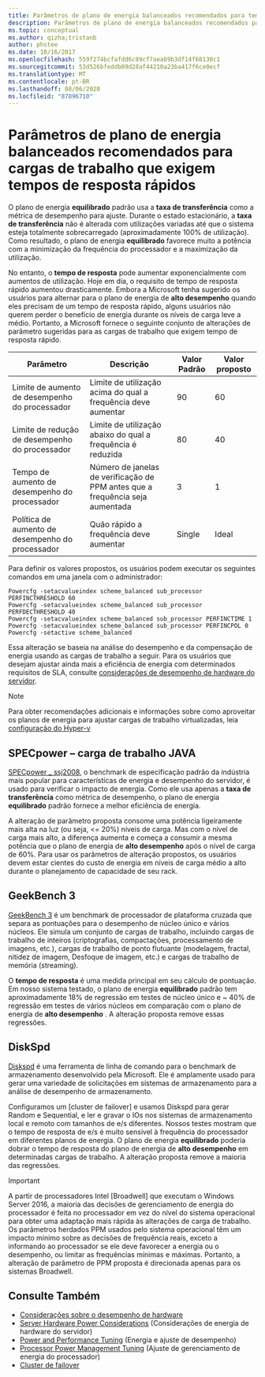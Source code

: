 ```yaml
---
title: Parâmetros de plano de energia balanceados recomendados para tempos de resposta rápidos
description: Parâmetros de plano de energia balanceados recomendados para tempos de resposta rápidos
ms.topic: conceptual
ms.author: qizha;tristanb
author: phstee
ms.date: 10/16/2017
ms.openlocfilehash: 559f274bcfafdd6c89cf7aea69b3df14f68130c1
ms.sourcegitcommit: 53d526bfeddb89d28af44210a23ba417f6ce0ecf
ms.translationtype: MT
ms.contentlocale: pt-BR
ms.lasthandoff: 08/06/2020
ms.locfileid: "87896710"
---
```

# <a name="recommended-balanced-power-plan-parameters-for-workloads-requiring-quick-response-times"></a>Parâmetros de plano de energia balanceados recomendados para cargas de trabalho que exigem tempos de resposta rápidos

O plano de energia **equilibrado** padrão usa a **taxa de transferência** como a métrica de desempenho para ajuste. Durante o estado estacionário, a **taxa de transferência** não é alterada com utilizações variadas até que o sistema esteja totalmente sobrecarregado (aproximadamente 100% de utilização).  Como resultado, o plano de energia **equilibrado** favorece muito a potência com a minimização da frequência do processador e a maximização da utilização.

No entanto, o **tempo de resposta** pode aumentar exponencialmente com aumentos de utilização. Hoje em dia, o requisito de tempo de resposta rápido aumentou drasticamente. Embora a Microsoft tenha sugerido os usuários para alternar para o plano de energia de **alto desempenho** quando eles precisam de um tempo de resposta rápido, alguns usuários não querem perder o benefício de energia durante os níveis de carga leve a médio. Portanto, a Microsoft fornece o seguinte conjunto de alterações de parâmetro sugeridas para as cargas de trabalho que exigem tempo de resposta rápido.


| Parâmetro | Descrição | Valor Padrão | Valor proposto |
|------------------------|--------------------------------------------------------------------------------------------------------------------------------------------------------|----------------------------------------------------------------------------------|-----------------------------------------------------------------------------------------------------------------------------------------------------------|
| Limite de aumento de desempenho do processador | Limite de utilização acima do qual a frequência deve aumentar | 90 | 60 |
| Limite de redução de desempenho do processador | Limite de utilização abaixo do qual a frequência é reduzida | 80 | 40 |
| Tempo de aumento de desempenho do processador | Número de janelas de verificação de PPM antes que a frequência seja aumentada | 3 | 1 |
| Política de aumento de desempenho do processador | Quão rápido a frequência deve aumentar | Single | Ideal |

Para definir os valores propostos, os usuários podem executar os seguintes comandos em uma janela com o administrador:

``` syntax
Powercfg -setacvalueindex scheme_balanced sub_processor PERFINCTHRESHOLD 60
Powercfg -setacvalueindex scheme_balanced sub_processor PERFDECTHRESHOLD 40
Powercfg -setacvalueindex scheme_balanced sub_processor PERFINCTIME 1
Powercfg -setacvalueindex scheme_balanced sub_processor PERFINCPOL 0
Powercfg -setactive scheme_balanced
```

Essa alteração se baseia na análise do desempenho e da compensação de energia usando as cargas de trabalho a seguir. Para os usuários que desejam ajustar ainda mais a eficiência de energia com determinados requisitos de SLA, consulte [considerações de desempenho de hardware do servidor](../power.md).

>[!Note]
> Para obter recomendações adicionais e informações sobre como aproveitar os planos de energia para ajustar cargas de trabalho virtualizadas, leia [configuração do Hyper-v](../../role/hyper-v-server/configuration.md)

## <a name="specpower--java-workload"></a>SPECpower – carga de trabalho JAVA

[SPECpower \_ ssj2008](http://spec.org/power_ssj2008/), o benchmark de especificação padrão da indústria mais popular para características de energia e desempenho do servidor, é usado para verificar o impacto de energia. Como ele usa apenas a **taxa de transferência** como métrica de desempenho, o plano de energia **equilibrado** padrão fornece a melhor eficiência de energia.

A alteração de parâmetro proposta consome uma potência ligeiramente mais alta na luz (ou seja, <= 20%) níveis de carga. Mas com o nível de carga mais alto, a diferença aumenta e começa a consumir a mesma potência que o plano de energia de **alto desempenho** após o nível de carga de 60%. Para usar os parâmetros de alteração propostos, os usuários devem estar cientes do custo de energia em níveis de carga médio a alto durante o planejamento de capacidade de seu rack.

## <a name="geekbench-3"></a>GeekBench 3

[GeekBench 3](http://www.geekbench.com/geekbench3/) é um benchmark de processador de plataforma cruzada que separa as pontuações para o desempenho de núcleo único e vários núcleos. Ele simula um conjunto de cargas de trabalho, incluindo cargas de trabalho de inteiros (criptografias, compactações, processamento de imagens, etc.), cargas de trabalho de ponto flutuante (modelagem, fractal, nitidez de imagem, Desfoque de imagem, etc.) e cargas de trabalho de memória (streaming).

O **tempo de resposta** é uma medida principal em seu cálculo de pontuação. Em nosso sistema testado, o plano de energia **equilibrado** padrão tem aproximadamente 18% de regressão em testes de núcleo único e ~ 40% de regressão em testes de vários núcleos em comparação com o plano de energia de **alto desempenho** . A alteração proposta remove essas regressões.

## <a name="diskspd"></a>DiskSpd

[Diskspd](https://en.wikipedia.org/wiki/Diskspd) é uma ferramenta de linha de comando para o benchmark de armazenamento desenvolvido pela Microsoft. Ele é amplamente usado para gerar uma variedade de solicitações em sistemas de armazenamento para a análise de desempenho de armazenamento.

Configuramos um [cluster de failover] e usamos Diskspd para gerar Random e Sequential, e ler e gravar o IOs nos sistemas de armazenamento local e remoto com tamanhos de e/s diferentes. Nossos testes mostram que o tempo de resposta de e/s é muito sensível à frequência do processador em diferentes planos de energia. O plano de energia **equilibrado** poderia dobrar o tempo de resposta do plano de energia de **alto desempenho** em determinadas cargas de trabalho. A alteração proposta remove a maioria das regressões.

>[!Important]
>A partir de processadores Intel [Broadwell] que executam o Windows Server 2016, a maioria das decisões de gerenciamento de energia do processador é feita no processador em vez do nível do sistema operacional para obter uma adaptação mais rápida às alterações de carga de trabalho. Os parâmetros herdados PPM usados pelo sistema operacional têm um impacto mínimo sobre as decisões de frequência reais, exceto a informando ao processador se ele deve favorecer a energia ou o desempenho, ou limitar as frequências mínimas e máximas. Portanto, a alteração de parâmetro de PPM proposta é direcionada apenas para os sistemas Broadwell.

## <a name="see-also"></a>Consulte Também
- [Considerações sobre o desempenho de hardware](../index.md)
- [Server Hardware Power Considerations](../power.md) (Considerações de energia de hardware do servidor)
- [Power and Performance Tuning](power-performance-tuning.md) (Energia e ajuste de desempenho)
- [Processor Power Management Tuning](processor-power-management-tuning.md) (Ajuste de gerenciamento de energia do processador)
- [Cluster de failover](https://technet.microsoft.com/library/cc725923.aspx)
